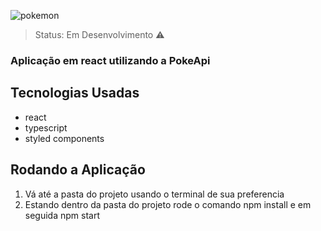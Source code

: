 ![pokemon](https://user-images.githubusercontent.com/59969422/225759805-dcc5086a-9db5-4733-ad2f-aebd53273214.PNG)

> Status: Em Desenvolvimento ⚠️

### Aplicação em react utilizando a PokeApi

## Tecnologias Usadas

+ react
+ typescript
+ styled components

## Rodando a Aplicação

1) Vá até a pasta do projeto usando o terminal de sua preferencia
2) Estando dentro da pasta do projeto rode o comando npm install e em seguida npm start
